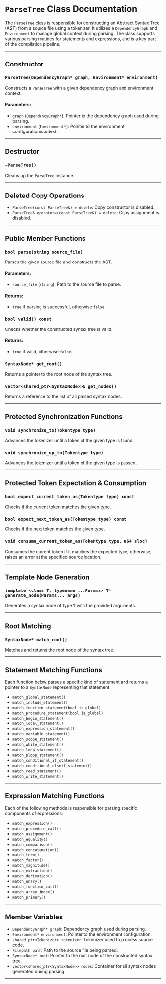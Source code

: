 # `ParseTree` Class Documentation

The `ParseTree` class is responsible for constructing an Abstract Syntax Tree (AST) from a source file using a tokenizer. It utilizes a `DependencyGraph` and `Environment` to manage global context during parsing. The class supports various parsing routines for statements and expressions, and is a key part of the compilation pipeline.

---

## Constructor

### `ParseTree(DependencyGraph* graph, Environment* environment)`

Constructs a `ParseTree` with a given dependency graph and environment context.

#### Parameters:
- `graph` (`DependencyGraph*`): Pointer to the dependency graph used during parsing.
- `environment` (`Environment*`): Pointer to the environment configuration/context.

---

## Destructor

### `~ParseTree()`

Cleans up the `ParseTree` instance.

---

## Deleted Copy Operations

- `ParseTree(const ParseTree&) = delete`: Copy constructor is disabled.
- `ParseTree& operator=(const ParseTree&) = delete`: Copy assignment is disabled.

---

## Public Member Functions

### `bool parse(string source_file)`

Parses the given source file and constructs the AST.

#### Parameters:
- `source_file` (`string`): Path to the source file to parse.

#### Returns:
- `true` if parsing is successful, otherwise `false`.

### `bool valid() const`

Checks whether the constructed syntax tree is valid.

#### Returns:
- `true` if valid, otherwise `false`.

### `SyntaxNode* get_root()`

Returns a pointer to the root node of the syntax tree.

### `vector<shared_ptr<SyntaxNode>>& get_nodes()`

Returns a reference to the list of all parsed syntax nodes.

---

## Protected Synchronization Functions

### `void synchronize_to(Tokentype type)`

Advances the tokenizer until a token of the given type is found.

### `void synchronize_up_to(Tokentype type)`

Advances the tokenizer until a token of the given type is passed.

---

## Protected Token Expectation & Consumption

### `bool expect_current_token_as(Tokentype type) const`

Checks if the current token matches the given type.

### `bool expect_next_token_as(Tokentype type) const`

Checks if the next token matches the given type.

### `void consume_current_token_as(Tokentype type, u64 sloc)`

Consumes the current token if it matches the expected type; otherwise, raises an error at the specified source location.

---

## Template Node Generation

### `template <class T, typename ...Params> T* generate_node(Params... args)`

Generates a syntax node of type `T` with the provided arguments.

---

## Root Matching

### `SyntaxNode* match_root()`

Matches and returns the root node of the syntax tree.

---

## Statement Matching Functions

Each function below parses a specific kind of statement and returns a pointer to a `SyntaxNode` representing that statement.

- `match_global_statement()`
- `match_include_statement()`
- `match_function_statement(bool is_global)`
- `match_procedure_statement(bool is_global)`
- `match_begin_statement()`
- `match_local_statement()`
- `match_expression_statement()`
- `match_variable_statement()`
- `match_scope_statement()`
- `match_while_statement()`
- `match_loop_statement()`
- `match_ploop_statement()`
- `match_conditional_if_statement()`
- `match_conditional_elseif_statement()`
- `match_read_statement()`
- `match_write_statement()`

---

## Expression Matching Functions

Each of the following methods is responsible for parsing specific components of expressions:

- `match_expression()`
- `match_procedure_call()`
- `match_assignment()`
- `match_equality()`
- `match_comparison()`
- `match_concatenation()`
- `match_term()`
- `match_factor()`
- `match_magnitude()`
- `match_extraction()`
- `match_derivation()`
- `match_unary()`
- `match_function_call()`
- `match_array_index()`
- `match_primary()`

---

## Member Variables

- `DependencyGraph* graph`: Dependency graph used during parsing.
- `Environment* environment`: Pointer to the environment configuration.
- `shared_ptr<Tokenizer> tokenizer`: Tokenizer used to process source code.
- `Filepath path`: Path to the source file being parsed.
- `SyntaxNode* root`: Pointer to the root node of the constructed syntax tree.
- `vector<shared_ptr<SyntaxNode>> nodes`: Container for all syntax nodes generated during parsing.

---

